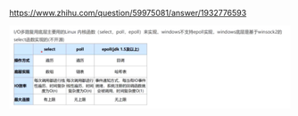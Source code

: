 https://www.zhihu.com/question/59975081/answer/1932776593

![image-20210825211432037](picture/image-20210825211432037.png)